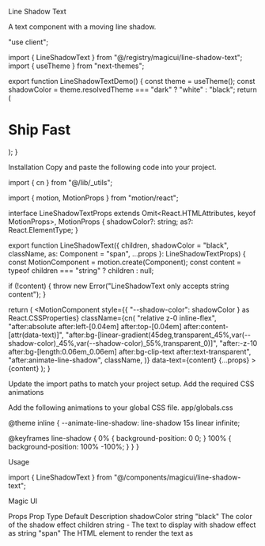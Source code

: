 Line Shadow Text

A text component with a moving line shadow.

"use client";
 
import { LineShadowText } from "@/registry/magicui/line-shadow-text";
import { useTheme } from "next-themes";
 
export function LineShadowTextDemo() {
  const theme = useTheme();
  const shadowColor = theme.resolvedTheme === "dark" ? "white" : "black";
  return (
    <h1 className="text-balance text-5xl font-semibold leading-none tracking-tighter sm:text-6xl md:text-7xl lg:text-8xl">
      Ship
      <LineShadowText className="italic" shadowColor={shadowColor}>
        Fast
      </LineShadowText>
    </h1>
  );
}

Installation
Copy and paste the following code into your project.

import { cn } from "@/lib/_utils";

import { motion, MotionProps } from "motion/react";
 
interface LineShadowTextProps
  extends Omit<React.HTMLAttributes<HTMLElement>, keyof MotionProps>,
    MotionProps {
  shadowColor?: string;
  as?: React.ElementType;
}
 
export function LineShadowText({
  children,
  shadowColor = "black",
  className,
  as: Component = "span",
  ...props
}: LineShadowTextProps) {
  const MotionComponent = motion.create(Component);
  const content = typeof children === "string" ? children : null;
 
  if (!content) {
    throw new Error("LineShadowText only accepts string content");
  }
 
  return (
    <MotionComponent
      style={{ "--shadow-color": shadowColor } as React.CSSProperties}
      className={cn(
        "relative z-0 inline-flex",
        "after:absolute after:left-[0.04em] after:top-[0.04em] after:content-[attr(data-text)]",
        "after:bg-[linear-gradient(45deg,transparent_45%,var(--shadow-color)_45%,var(--shadow-color)_55%,transparent_0)]",
        "after:-z-10 after:bg-[length:0.06em_0.06em] after:bg-clip-text after:text-transparent",
        "after:animate-line-shadow",
        className,
      )}
      data-text={content}
      {...props}
    >
      {content}
    </MotionComponent>
  );
}

Update the import paths to match your project setup.
Add the required CSS animations

Add the following animations to your global CSS file.
app/globals.css

@theme inline {
  --animate-line-shadow: line-shadow 15s linear infinite;
 
  @keyframes line-shadow {
    0% {
      background-position: 0 0;
    }
    100% {
      background-position: 100% -100%;
    }
  }
}

Usage

import { LineShadowText } from "@/components/magicui/line-shadow-text";

<LineShadowText>Magic UI</LineShadowText>

Props
Prop	Type	Default	Description
shadowColor	string	"black"	The color of the shadow effect
children	string	-	The text to display with shadow effect
as	string	"span"	The HTML element to render the text as